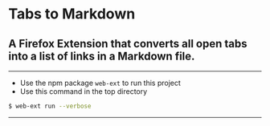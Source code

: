 # Tabs to Markdown 
## A Firefox Extension that converts all open tabs into a list of links in a Markdown file. 
___
* Use the npm package `web-ext` to run this project 
* Use this command in the top directory
```bash
$ web-ext run --verbose
```
___